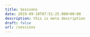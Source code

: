 ```yaml
---
title: Sessions
date: 2019-09-10T07:51:25.000+00:00
description: this is meta description
draft: false
url: /sessions
---
```

